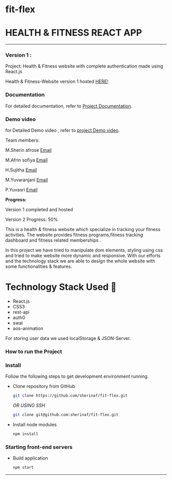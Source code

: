 # fit-flex

# HEALTH & FITNESS REACT APP

-----
### Version 1 : 
Project: Health & Fitness website with complete authentication made using React.js

Health & Fitness-Website version 1 hosted [HERE!](https://fit-flex-red.vercel.app/)

### Documentation
For detailed documentation, refer to [Project Documentation](https://drive.google.com/drive/folders/1k58Q_gPzaeoLfZFZmIPegtguiYjxjhgb?usp=sharing).

### Demo video
for Detailed Demo video , refer to [project Demo video](https://drive.google.com/file/d/1y29mAhlWr4J8uEX5lyHzolv4Zz61tyqd/view?usp=sharing).

Team members:

M.Sherin afrose
[Email](irfanpayan123@gmail.com)

M.Afrin sofiya
[Email](sofiyasalim259@gmail.com)

H.Sujitha
[Email](kameshh73@gmail.com)

M.Yuvaranjani
[Email](yuvaranjaniranjani@gmail.com)

P.Yuvasri 
[Email](Yuvasri2125@gmail.com)

**Progress:**

Version 1 completed and hosted

Version 2 Progress: 50%

This is a health & fitness website which specialize in tracking your fitness activities. The website provides fitness programs,fitness tracking dashboard and fitness related memberships .

In this project we have tried to manipulate dom elements, styling using css and tried to make website more dynamic and responsive. With our efforts and the technology stack we are able to design the whole website with some functionalities & features.


# Technology Stack Used 🌟
* React.js
* CSS3
* rest-api
* auth0
* swal
* aos-animation

For storing user data we used localStorage & JSON-Server.

### How to run the Project
### Install

Follow the following steps to get development environment running.

* Clone repository from GitHub

  ```bash
  git clone https://github.com/sherinaf/fit-flex.git
  ```

   _OR USING SSH_

  ```bash
  git clone git@github.com:sherinaf/fit-flex.git
  ```

* Install node modules

   ```bash
   npm install
   ```


### Starting front-end servers

* Build application

  ```bash
  npm start
  ```
---
